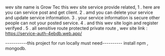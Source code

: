 
wev site name is Grow Tec this wev site service provide related,
1 . here are you can service post and get client.
2 . amd you can delete your service and update service information.
3 . your service information is secure other people  can not your posted service.
4 . and this wev site login and register verifyed .
5 . all sensitive route protected private route ,
wev site link : https://service-auth-4ebdb.web.app/


-----------this project for run locally must need---------- install npm , mongodb.
